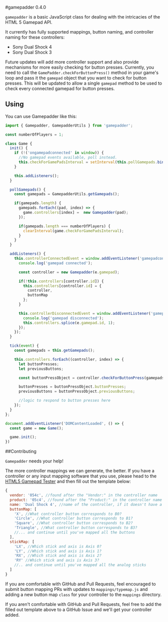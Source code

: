 #gamepadder 0.4.0

`gamepadder` is a basic JavaScript class for dealing with the intricacies of the HTML 5 Gamepad API.

It currently has fully supported mappings, button naming, and controller naming for these controllers:

* Sony Dual Shock 4
* Sony Dual Shock 3

Future updates will add more controller support and also provide mechanisms for more easily checking for button presses. Currently, you need to call the `GamePadder.checkForButtonPress()` method in your game's loop and pass it the `gamepad` object that you want to check for button presses. This will be updated to allow a single `gamepad` method to be used to check every connected gamepad for button presses.

## Using

You can use Gamepadder like this:

```js
import { Gamepadder, GamepadderUtils } from 'gamepadder';

const numberOfPlayers = 1;

class Game {
  init() {
    if (!('ongamepadconnected' in window)) {
      //No gamepad events available, poll instead.
      this.checkForGamePadsInterval = setInterval(this.pollGamepads.bind(this), 500);
    }

    this.addListeners();
  }

  pollGamepads() {
    const gamepads = GamepadderUtils.getGamepads();

    if(gamepads.length) {
      gamepads.forEach((pad, index) => {
        game.controllers[index] =  new Gamepadder(pad);
      });

      if(gamepads.length === numberOfPlayers) {
        clearInterval(game.checkForGamePadsInterval);
      }
    }
  }

  addListeners() {
    this.controllerConnectedEvent = window.addEventListener('gamepadconnected', (e) => {
      console.log('gamepad connected');

      const controller = new Gamepadder(e.gamepad);

      if(!this.controllers[controller.id]) {
        this.controllers[controller.id] = {
          controller,
          buttonMap
        };
      }

      this.controllerDisconnectedEvent = window.addEventListener('gamepaddisconnected', (e) => {
        console.log('gamepad disconnected');
        this.controllers.splice(e.gamepad.id, 1);
      });
    });
  }

  tick(event) {
    const gamepads = this.getGamepads();

    this.controllers.forEach((controller, index) => {
      let buttonPresses;
      let previousButtons;

      const buttonPressObject = controller.checkForButtonPress(gamepads[index]);

      buttonPresses = buttonPressObject.buttonPresses;
      previousButtons = buttonPressObject.previousButtons;

      //logic to respond to button presses here
    });
  }
};

document.addEventListener('DOMContentLoaded', () => {
  const game = new Game();

  game.init();
})

```

##Contributing

`Gamepadder` needs your help!

The more controller mappings we can generate, the better. If you have a controller or any input mapping software that you use, please head to the [HTML5 Gamepad Tester](http://html5gamepad.com/) and then fill out the template below:

```js
{
  vendor: '054c', //found after the "Vendor:" in the controller name
  product: '05c4', //found after the "Product:" in the controller name
  name: 'Dual Shock 4', //name of the controller, if it doesn't have a specific name, use the manufacturer and abbreviated model number like Logitech F310
  buttonMap: [
    'X', //What controller button corresponds to B0?
    'Circle', //What controller button corresponds to B1?
    'Square', //What controller button corresponds to B2?
    'Triangle', //What controller button corresponds to B3?
    //... and continue until you've mapped all the buttons
  ],
  stickMap: [
    'LX', //Which stick and axis is Axis 0?
    'LY', //Which stick and axis is Axis 1?
    'RX', //Which stick and axis is Axis 2?
    'RY' //Which stick and axis is Axis 3?
    //.. and continue until you've mapped all the analog sticks
  ]
}
```
If you are comfortable with GitHub and Pull Requests, feel encouraged to submit button mapping PRs with updates to `mappings/typemap.js` and adding a new button map `class` for your controller to the `mappings` directory.

If you aren't comfortable with GitHub and Pull Requests, feel free to add the filled out template above to a GitHub Issue and we'll get your controller added.
